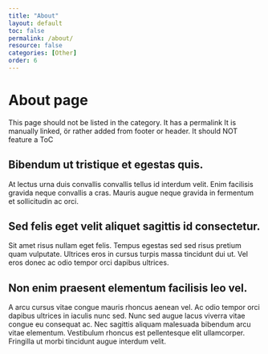 ```yaml
---
title: "About"
layout: default
toc: false
permalink: /about/
resource: false
categories: [Other]
order: 6
---
```


# About page
This page should not be listed in the category.
It has a permalink
It is manually linked, ör rather added from footer or header.
It should NOT feature a ToC

## Bibendum ut tristique et egestas quis. 
At lectus urna duis convallis convallis tellus id interdum velit. Enim facilisis gravida neque convallis a cras. 
Mauris augue neque gravida in fermentum et sollicitudin ac orci. 

## Sed felis eget velit aliquet sagittis id consectetur. 
Sit amet risus nullam eget felis. 
Tempus egestas sed sed risus pretium quam vulputate. Ultrices eros in cursus turpis massa tincidunt dui ut.
Vel eros donec ac odio tempor orci dapibus ultrices. 

## Non enim praesent elementum facilisis leo vel. 
A arcu cursus vitae congue mauris rhoncus aenean vel. Ac odio tempor orci dapibus ultrices in iaculis nunc sed. 
Nunc sed augue lacus viverra vitae congue eu consequat ac. Nec sagittis aliquam malesuada bibendum arcu vitae elementum. 
Vestibulum rhoncus est pellentesque elit ullamcorper. Fringilla ut morbi tincidunt augue interdum velit.

